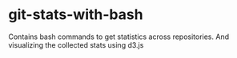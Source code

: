 # git-stats-with-bash
Contains bash commands to get statistics across repositories. And visualizing the collected stats using d3.js

